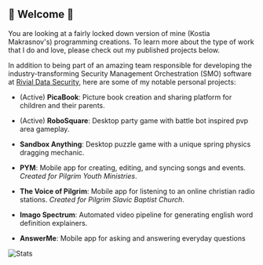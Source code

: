 ## 🚀 Welcome 🚀
You are looking at a fairly locked down version of mine (Kostia Makrasnov's) programming creations. To learn more about the type of work that I do and love, please check out my published projects below. 

In addition to being part of an amazing team responsible for developing the industry-transforming Security Management Orchestration (SMO) software at [Rivial Data Security](https://www.rivialsecurity.com/), here are some of my notable personal projects:

- (Active) **PicaBook**: Picture book creation and sharing platform for children and their parents.


- (Active) **RoboSquare**: Desktop party game with battle bot inspired pvp area gameplay.


- **Sandbox Anything**: Desktop puzzle game with a unique spring physics dragging mechanic. 


- **PYM**: Mobile app for creating, editing, and syncing songs and events. _Created for Pilgrim Youth Ministries_.


- **The Voice of Pilgrim**: Mobile app for listening to an online christian radio stations. _Created for Pilgrim Slavic Baptist Church_.


- **Imago Spectrum**: Automated video pipeline for generating english word definition explainers.


- **AnswerMe**: Mobile app for asking and answering everyday questions



![Stats](https://github-readme-stats.vercel.app/api?username=makrasnov100&count_private=true)